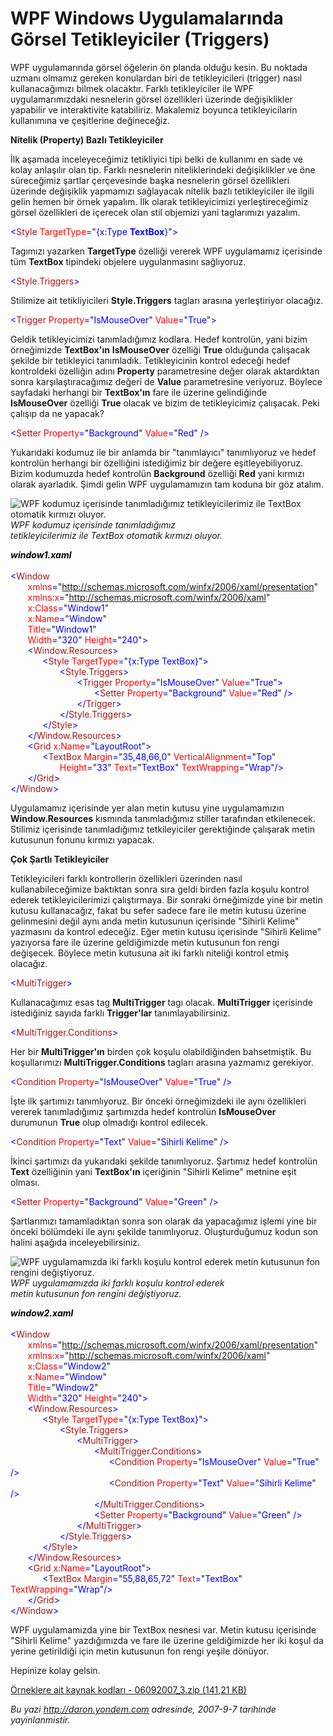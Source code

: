 # WPF Windows Uygulamalarında Görsel Tetikleyiciler (Triggers) 

WPF uygulamarında görsel öğelerin ön planda olduğu kesin. Bu noktada
uzmanı olmamız gereken konulardan biri de tetikleyicileri (trigger)
nasıl kullanacağımızı bilmek olacaktır. Farklı tetikleyiciler ile WPF
uygulamarımızdaki nesnelerin görsel özellikleri üzerinde değişiklikler
yapabilir ve interaktivite katabiliriz. Makalemiz boyunca
tetikleyicilarin kullanımına ve çeşitlerine değineceğiz.

**Nitelik (Property) Bazlı Tetikleyiciler**

İlk aşamada inceleyeceğimiz tetikliyici tipi belki de kullanımı en sade
ve kolay anlaşılır olan tip. Farklı nesnelerin niteliklerindeki
değişiklikler ve öne süreceğimiz şartlar çerçevesinde başka nesnelerin
görsel özellikleri üzerinde değişiklik yapmamızı sağlayacak nitelik
bazlı tetikleyiciler ile ilgili gelin hemen bir örnek yapalım. İlk
olarak tetikleyicimizi yerleştireceğimiz görsel özellikleri de içerecek
olan stil objemizi yani taglarımızı yazalım.

<span style="color:blue; ">\<</span><span
style="color:#A31515; ">Style</span><span style="color:blue; ">
</span><span style="color:red; ">TargetType</span><span
style="color:blue; ">=</span><span>"<span style="color:blue; ">{x:Type
**TextBox**}</span>"<span style="color:blue; ">\></span></span>

Tagımızı yazarken **TargetType** özelliği vererek WPF uygulamamız
içerisinde tüm **TextBox** tipindeki objelere uygulanmasını sağlıyoruz.

<span style="color:blue; ">\<</span><span
style="color:#A31515; ">Style.Triggers</span><span
style="color:blue; ">\></span>

Stilimize ait tetikliyicileri **Style.Triggers** tagları arasına
yerleştiriyor olacağız.

<span style="color:blue; ">\<</span><span
style="color:#A31515; ">Trigger</span><span style="color:blue; ">
</span><span style="color:red; ">Property</span><span
style="color:blue; ">=</span><span>"<span
style="color:blue; ">IsMouseOver</span>"<span style="color:blue; ">
</span><span style="color:red; ">Value</span><span
style="color:blue; ">=</span>"<span
style="color:blue; ">True</span>"<span
style="color:blue; ">\></span></span>

Geldik tetikleyicimizi tanımladığımız kodlara. Hedef kontrolün, yani
bizim örneğimizde **TextBox'ın** **IsMouseOver** özelliği **True**
olduğunda çalışacak şekilde bir tetikleyici tanımladık. Tetikleyicinin
kontrol edeceği hedef kontroldeki özelliğin adını **Property**
parametresine değer olarak aktardıktan sonra karşılaştıracağımız değeri
de **Value** parametresine veriyoruz. Böylece sayfadaki herhangi bir
**TextBox'ın** fare ile üzerine gelindiğinde **IsMouseOver** özelliği
**True** olacak ve bizim de tetikleyicimiz çalışacak. Peki çalışıp da ne
yapacak?

<span style="color:blue; ">\<</span><span
style="color:#A31515; ">Setter</span><span style="color:blue; ">
</span><span style="color:red; ">Property</span><span
style="color:blue; ">=</span><span>"<span
style="color:blue; ">Background</span>"<span style="color:blue; ">
</span><span style="color:red; ">Value</span><span
style="color:blue; ">=</span>"<span
style="color:blue; ">Red</span>"<span style="color:blue; ">
/\></span></span>

Yukarıdaki kodumuz ile bir anlamda bir "tanımlayıcı" tanımlıyoruz ve
hedef kontrolün herhangi bir özelliğini istediğimiz bir değere
eşitleyebiliyoruz. Bizim kodumuzda hedef kontrolün **Background**
özelliği **Red** yani kırmızı olarak ayarladık. Şimdi gelin WPF
uygulamamızın tam koduna bir göz atalım.

![WPF kodumuz içerisinde tanımladığımız tetikleyicilerimiz ile TextBox
otomatik kırmızı
oluyor.](../media/WPF_Windows_Uygulamalarinda_Gorsel_Tetikleyiciler_Triggers/06092007_1.png)\
 *WPF kodumuz içerisinde tanımladığımız\
 tetikleyicilerimiz ile TextBox otomatik kırmızı oluyor.*

<span style="color:blue; "><span
style="color: #000000;font-style: italic;font-weight: bold;">window1.xaml</span>\
\
 \<</span><span style="color:#A31515; ">Window</span>\
 <span style="color:blue; ">       </span><span
style="color:red; ">xmlns</span><span
style="color:blue; ">=</span><span>"<span
style="color:blue; ">http://schemas.microsoft.com/winfx/2006/xaml/presentation</span>"</span>\
 <span style="color:blue; ">       </span><span
style="color:red; ">xmlns:x</span><span
style="color:blue; ">=</span><span>"<span
style="color:blue; ">http://schemas.microsoft.com/winfx/2006/xaml</span>"</span>\
 <span style="color:blue; ">       </span><span
style="color:red; ">x:Class</span><span
style="color:blue; ">=</span><span>"<span
style="color:blue; ">Window1</span>"</span>\
 <span style="color:blue; ">       </span><span
style="color:red; ">x:Name</span><span
style="color:blue; ">=</span><span>"<span
style="color:blue; ">Window</span>"</span>\
 <span style="color:blue; ">       </span><span
style="color:red; ">Title</span><span
style="color:blue; ">=</span><span>"<span
style="color:blue; ">Window1</span>"</span>\
 <span style="color:blue; ">       </span><span
style="color:red; ">Width</span><span
style="color:blue; ">=</span><span>"<span
style="color:blue; ">320</span>"<span style="color:blue; "> </span><span
style="color:red; ">Height</span><span
style="color:blue; ">=</span>"<span
style="color:blue; ">240</span>"<span
style="color:blue; ">\></span></span>\
 <span style="color:blue; ">       \<</span><span
style="color:#A31515; ">Window.Resources</span><span
style="color:blue; ">\></span>\
 <span style="color:blue; ">             \<</span><span
style="color:#A31515; ">Style</span><span style="color:blue; ">
</span><span style="color:red; ">TargetType</span><span
style="color:blue; ">=</span><span>"<span style="color:blue; ">{x:Type
TextBox}</span>"<span style="color:blue; ">\></span></span>\
 <span style="color:blue; ">                    \<</span><span
style="color:#A31515; ">Style.Triggers</span><span
style="color:blue; ">\></span>\
 <span style="color:blue; ">                           \<</span><span
style="color:#A31515; ">Trigger</span><span style="color:blue; ">
</span><span style="color:red; ">Property</span><span
style="color:blue; ">=</span><span>"<span
style="color:blue; ">IsMouseOver</span>"<span style="color:blue; ">
</span><span style="color:red; ">Value</span><span
style="color:blue; ">=</span>"<span
style="color:blue; ">True</span>"<span
style="color:blue; ">\></span></span>\
 <span style="color:blue; ">                                 
\<</span><span style="color:#A31515; ">Setter</span><span
style="color:blue; "> </span><span
style="color:red; ">Property</span><span
style="color:blue; ">=</span><span>"<span
style="color:blue; ">Background</span>"<span style="color:blue; ">
</span><span style="color:red; ">Value</span><span
style="color:blue; ">=</span>"<span
style="color:blue; ">Red</span>"<span style="color:blue; ">
/\></span></span>\
 <span style="color:blue; ">                           \</</span><span
style="color:#A31515; ">Trigger</span><span
style="color:blue; ">\></span>\
 <span style="color:blue; ">                    \</</span><span
style="color:#A31515; ">Style.Triggers</span><span
style="color:blue; ">\></span>\
 <span style="color:blue; ">             \</</span><span
style="color:#A31515; ">Style</span><span
style="color:blue; ">\></span>\
 <span style="color:blue; ">       \</</span><span
style="color:#A31515; ">Window.Resources</span><span
style="color:blue; ">\></span>\
 <span style="color:blue; ">       \<</span><span
style="color:#A31515; ">Grid</span><span style="color:blue; ">
</span><span style="color:red; ">x:Name</span><span
style="color:blue; ">=</span><span>"<span
style="color:blue; ">LayoutRoot</span>"<span
style="color:blue; ">\></span></span>\
 <span style="color:blue; ">             \<</span><span
style="color:#A31515; ">TextBox</span><span style="color:blue; ">
</span><span style="color:red; ">Margin</span><span
style="color:blue; ">=</span><span>"<span
style="color:blue; ">35,48,66,0</span>"<span style="color:blue; ">
</span><span style="color:red; ">VerticalAlignment</span><span
style="color:blue; ">=</span>"<span
style="color:blue; ">Top</span>"<span style="color:blue; ">
</span></span>\
 <span style="color:blue; ">                    </span><span
style="color:red; ">Height</span><span
style="color:blue; ">=</span><span>"<span
style="color:blue; ">33</span>"<span style="color:blue; "> </span><span
style="color:red; ">Text</span><span style="color:blue; ">=</span>"<span
style="color:blue; ">TextBox</span>"<span style="color:blue; ">
</span><span style="color:red; ">TextWrapping</span><span
style="color:blue; ">=</span>"<span
style="color:blue; ">Wrap</span>"<span
style="color:blue; ">/\></span></span>\
 <span style="color:blue; ">       \</</span><span
style="color:#A31515; ">Grid</span><span style="color:blue; ">\></span>\
 <span style="line-height:115%; color:blue; ">\</</span><span
style="line-height:115%; color:#A31515; ">Window</span><span
style="color:blue; ">\></span>

Uygulamamız içerisinde yer alan metin kutusu yine uygulamamızın
**Window.Resources** kısmında tanımladığımız stiller tarafından
etkilenecek. Stilimiz içerisinde tanımladığımız tetkileyiciler
gerektiğinde çalışarak metin kutusunun fonunu kırmızı yapacak.

**Çok Şartlı Tetikleyiciler**

Tetikleyicileri farklı kontrollerin özellikleri üzerinden nasıl
kullanabileceğimize baktıktan sonra sıra geldi birden fazla koşulu
kontrol ederek tetikleyicilerimizi çalıştırmaya. Bir sonraki örneğimizde
yine bir metin kutusu kullanacağız, fakat bu sefer sadece fare ile metin
kutusu üzerine gelinmesini değil aynı anda metin kutusunun içerisinde
"Sihirli Kelime" yazmasını da kontrol edeceğiz. Eğer metin kutusu
içerisinde "Sihirli Kelime" yazıyorsa fare ile üzerine geldiğimizde
metin kutusunun fon rengi değişecek. Böylece metin kutusuna ait iki
farklı niteliği kontrol etmiş olacağız.

<span style="color:blue; ">\<</span><span
style="color:#A31515; ">MultiTrigger</span><span
style="color:blue; ">\></span>

Kullanacağımız esas tag **MultiTrigger** tagı olacak. **MultiTrigger**
içerisinde istediğiniz sayıda farklı **Trigger'lar**
tanımlayabilirsiniz.

<span style="color:blue; ">\<</span><span
style="color:#A31515; ">MultiTrigger.Conditions</span><span
style="color:blue; ">\></span>

Her bir **MultiTrigger'ın** birden çok koşulu olabildiğinden
bahsetmiştik. Bu koşullarımızı **MultiTrigger.Conditions** tagları
arasına yazmamız gerekiyor.

<span style="color:blue; ">\<</span><span
style="color:#A31515; ">Condition</span><span style="color:blue; ">
</span><span style="color:red; ">Property</span><span
style="color:blue; ">=</span><span>"<span
style="color:blue; ">IsMouseOver</span>"<span style="color:blue; ">
</span><span style="color:red; ">Value</span><span
style="color:blue; ">=</span>"<span
style="color:blue; ">True</span>"<span style="color:blue; ">
/\></span></span>

İşte ilk şartımızı tanımlıyoruz. Bir önceki örneğimizdeki ile aynı
özellikleri vererek tanımladığımız şartımızda hedef kontrolün
**IsMouseOver** durumunun **True** olup olmadığı kontrol edilecek.

<span style="color:blue; ">\<</span><span
style="color:#A31515; ">Condition</span><span style="color:blue; ">
</span><span style="color:red; ">Property</span><span
style="color:blue; ">=</span><span>"<span
style="color:blue; ">Text</span>"<span style="color:blue; ">
</span><span style="color:red; ">Value</span><span
style="color:blue; ">=</span>"<span style="color:blue; ">Sihirli
Kelime</span>"<span style="color:blue; "> /\></span></span>

İkinci şartımızı da yukarıdaki şekilde tanımlıyoruz. Şartımız hedef
kontrolün **Text** özelliğinin yani **TextBox'ın** içeriğinin "Sihirli
Kelime" metnine eşit olması.

<span style="color:blue; ">\<</span><span
style="color:#A31515; ">Setter</span><span style="color:blue; ">
</span><span style="color:red; ">Property</span><span
style="color:blue; ">=</span><span>"<span
style="color:blue; ">Background</span>"<span style="color:blue; ">
</span><span style="color:red; ">Value</span><span
style="color:blue; ">=</span>"<span
style="color:blue; ">Green</span>"<span style="color:blue; ">
/\></span></span>

Şartlarımızı tamamladıktan sonra son olarak da yapacağımız işlemi yine
bir önceki bölümdeki ile aynı şekilde tanımlıyoruz. Oluşturduğumuz kodun
son halini aşağıda inceleyebilirsiniz.

![WPF uygulamamızda iki farklı koşulu kontrol ederek metin kutusunun fon
rengini
değiştiyoruz.](../media/WPF_Windows_Uygulamalarinda_Gorsel_Tetikleyiciler_Triggers/06092007_2.png)\
 *WPF uygulamamızda iki farklı koşulu kontrol ederek\
 metin kutusunun fon rengini değiştiyoruz.*

<span style="color:blue; "><span
style=" color: #000000;font-style: italic;font-weight: bold;">window2.xaml</span>\
\
 \<</span><span style="color:#A31515; ">Window</span>\
 <span style="color:blue; ">       </span><span
style="color:red; ">xmlns</span><span
style="color:blue; ">=</span><span>"<span
style="color:blue; ">http://schemas.microsoft.com/winfx/2006/xaml/presentation</span>"</span>\
 <span style="color:blue; ">       </span><span
style="color:red; ">xmlns:x</span><span
style="color:blue; ">=</span><span>"<span
style="color:blue; ">http://schemas.microsoft.com/winfx/2006/xaml</span>"</span>\
 <span style="color:blue; ">       </span><span
style="color:red; ">x:Class</span><span
style="color:blue; ">=</span><span>"<span
style="color:blue; ">Window2</span>"</span>\
 <span style="color:blue; ">       </span><span
style="color:red; ">x:Name</span><span
style="color:blue; ">=</span><span>"<span
style="color:blue; ">Window</span>"</span>\
 <span style="color:blue; ">       </span><span
style="color:red; ">Title</span><span
style="color:blue; ">=</span><span>"<span
style="color:blue; ">Window2</span>"</span>\
 <span style="color:blue; ">       </span><span
style="color:red; ">Width</span><span
style="color:blue; ">=</span><span>"<span
style="color:blue; ">320</span>"<span style="color:blue; "> </span><span
style="color:red; ">Height</span><span
style="color:blue; ">=</span>"<span
style="color:blue; ">240</span>"<span
style="color:blue; ">\></span></span>\
 <span style="color:blue; ">       \<</span><span
style="color:#A31515; ">Window.Resources</span><span
style="color:blue; ">\></span>\
 <span style="color:blue; ">             \<</span><span
style="color:#A31515; ">Style</span><span style="color:blue; ">
</span><span style="color:red; ">TargetType</span><span
style="color:blue; ">=</span><span>"<span style="color:blue; ">{x:Type
TextBox}</span>"<span style="color:blue; ">\></span></span>\
 <span style="color:blue; ">                    \<</span><span
style="color:#A31515; ">Style.Triggers</span><span
style="color:blue; ">\></span>\
 <span style="color:blue; ">                           \<</span><span
style="color:#A31515; ">MultiTrigger</span><span
style="color:blue; ">\></span>\
 <span style="color:blue; ">                                 
\<</span><span
style="color:#A31515; ">MultiTrigger.Conditions</span><span
style="color:blue; ">\></span>\
 <span style="color:blue; ">                                       
\<</span><span style="color:#A31515; ">Condition</span><span
style="color:blue; "> </span><span
style="color:red; ">Property</span><span
style="color:blue; ">=</span><span>"<span
style="color:blue; ">IsMouseOver</span>"<span style="color:blue; ">
</span><span style="color:red; ">Value</span><span
style="color:blue; ">=</span>"<span
style="color:blue; ">True</span>"<span style="color:blue; ">
/\></span></span>\
 <span style="color:blue; ">                                       
\<</span><span style="color:#A31515; ">Condition</span><span
style="color:blue; "> </span><span
style="color:red; ">Property</span><span
style="color:blue; ">=</span><span>"<span
style="color:blue; ">Text</span>"<span style="color:blue; ">
</span><span style="color:red; ">Value</span><span
style="color:blue; ">=</span>"<span style="color:blue; ">Sihirli
Kelime</span>"<span style="color:blue; "> /\></span></span>\
 <span style="color:blue; ">                                 
\</</span><span
style="color:#A31515; ">MultiTrigger.Conditions</span><span
style="color:blue; ">\></span>\
 <span style="color:blue; ">                                 
\<</span><span style="color:#A31515; ">Setter</span><span
style="color:blue; "> </span><span
style="color:red; ">Property</span><span
style="color:blue; ">=</span><span>"<span
style="color:blue; ">Background</span>"<span style="color:blue; ">
</span><span style="color:red; ">Value</span><span
style="color:blue; ">=</span>"<span
style="color:blue; ">Green</span>"<span style="color:blue; ">
/\></span></span>\
 <span style="color:blue; ">                           \</</span><span
style="color:#A31515; ">MultiTrigger</span><span
style="color:blue; ">\></span>\
 <span style="color:blue; ">                    \</</span><span
style="color:#A31515; ">Style.Triggers</span><span
style="color:blue; ">\></span>\
 <span style="color:blue; ">             \</</span><span
style="color:#A31515; ">Style</span><span
style="color:blue; ">\></span>\
 <span style="color:blue; ">       \</</span><span
style="color:#A31515; ">Window.Resources</span><span
style="color:blue; ">\></span>\
 <span style="color:blue; ">       \<</span><span
style="color:#A31515; ">Grid</span><span style="color:blue; ">
</span><span style="color:red; ">x:Name</span><span
style="color:blue; ">=</span><span>"<span
style="color:blue; ">LayoutRoot</span>"<span
style="color:blue; ">\></span></span>\
 <span style="color:blue; ">             \<</span><span
style="color:#A31515; ">TextBox</span><span style="color:blue; ">
</span><span style="color:red; ">Margin</span><span
style="color:blue; ">=</span><span>"<span
style="color:blue; ">55,88,65,72</span>"<span style="color:blue; ">
</span><span style="color:red; ">Text</span><span
style="color:blue; ">=</span>"<span
style="color:blue; ">TextBox</span>"<span style="color:blue; ">
</span><span style="color:red; ">TextWrapping</span><span
style="color:blue; ">=</span>"<span
style="color:blue; ">Wrap</span>"<span
style="color:blue; ">/\></span></span>\
 <span style="color:blue; ">       \</</span><span
style="color:#A31515; ">Grid</span><span style="color:blue; ">\></span>\
 <span style="line-height:115%; color:blue; ">\</</span><span
style="line-height:115%; color:#A31515; ">Window</span><span
style="color:blue; ">\></span>

WPF uygulamamızda yine bir TextBox nesnesi var. Metin kutusu içerisinde
"Sihirli Kelime" yazdığımızda ve fare ile üzerine geldiğimizde her iki
koşul da yerine getirildiği için metin kutusunun fon rengi yeşile
dönüyor.

Hepinize kolay gelsin.

[Örneklere ait kaynak kodları - 06092007\_3.zip (141,21
KB)](../media/WPF_Windows_Uygulamalarinda_Gorsel_Tetikleyiciler_Triggers/06092007_3.zip)


*Bu yazi http://daron.yondem.com adresinde, 2007-9-7 tarihinde yayinlanmistir.*